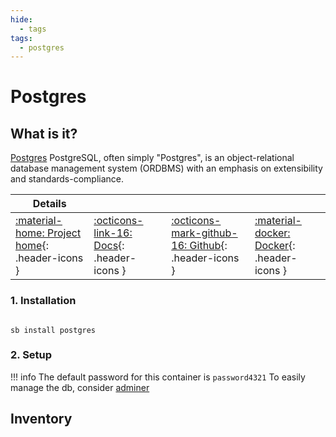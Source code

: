 ```yaml
---
hide:
  - tags
tags:
  - postgres
---
```


# Postgres

## What is it?

[Postgres](https://www.postgresql.org/) PostgreSQL, often simply "Postgres", is an object-relational database management system (ORDBMS) with an emphasis on extensibility and standards-compliance.

| Details     |             |             |             |
|-------------|-------------|-------------|-------------|
| [:material-home: Project home](https://www.postgresql.org/){: .header-icons } | [:octicons-link-16: Docs](https://www.postgresql.org/docs/12/index.html){: .header-icons } | [:octicons-mark-github-16: Github](https://github.com/postgres/postgres/tree/REL_12_STABLE){: .header-icons } | [:material-docker: Docker](https://hub.docker.com/_/postgres){: .header-icons }|

### 1. Installation

``` shell

sb install postgres

```

### 2. Setup

!!! info
    The default password for this container is `password4321`
    To easily manage the db, consider [adminer](../sandbox/apps/adminer.md)

## Inventory
<!-- BEGIN SALTBOX MANAGED VARIABLES SECTION -->
<!-- END SALTBOX MANAGED VARIABLES SECTION -->
